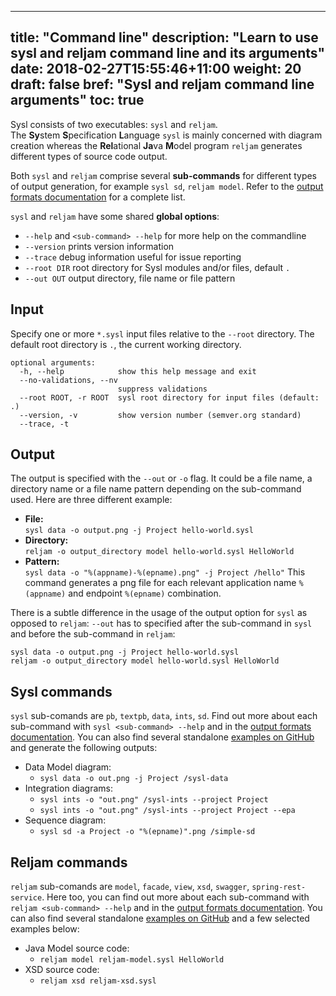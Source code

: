   ---
title: "Command line"
description: "Learn to use sysl and reljam command line and its arguments"
date: 2018-02-27T15:55:46+11:00
weight: 20
draft: false
bref: "Sysl and reljam command line arguments"
toc: true
---

Sysl consists of two executables: `sysl` and `reljam`.</br> The **Sy**stem **S**pecification **L**anguage `sysl` is mainly concerned with diagram creation whereas the **Rel**ational **Ja**va **M**odel program `reljam` generates different types of source code output.

Both `sysl` and `reljam` comprise several **sub-commands** for different types of output generation, for example `sysl sd`, `reljam model`. Refer to the [output formats documentation](/docs/outputs) for a complete list.

`sysl` and `reljam` have some shared **global options**:

  *  `--help` and `<sub-command> --help` for more help on the commandline
  *  `--version` prints version information
  *  `--trace` debug information useful for issue reporting
  *  `--root DIR` root directory for Sysl modules and/or files, default `.`
  *  `--out OUT` output directory, file name or file pattern

Input
-----
Specify one or more `*.sysl` input files relative to the `--root` directory. The default root directory is `.`, the current working directory.

```
optional arguments:
  -h, --help            show this help message and exit
  --no-validations, --nv
                        suppress validations
  --root ROOT, -r ROOT  sysl root directory for input files (default: .)
  --version, -v         show version number (semver.org standard)
  --trace, -t
```

Output
------
The output is specified with the `--out` or `-o` flag. It could be a file name, a directory name or a file name pattern depending on the sub-command used. Here are three different example:

* **File:** <br/>`sysl data -o output.png -j Project hello-world.sysl`
* **Directory:** <br/>`reljam -o output_directory model hello-world.sysl HelloWorld`
* **Pattern:** <br/>`sysl data -o "%(appname)-%(epname).png" -j Project /hello"` This command generates a png file for each relevant application name `%(appname)` and endpoint `%(epname)` combination.

There is a subtle difference in the usage of the output option for `sysl` as opposed to `reljam`: `--out` has to specified after the sub-command in `sysl` and before the sub-command in `reljam`:

    sysl data -o output.png -j Project hello-world.sysl
    reljam -o output_directory model hello-world.sysl HelloWorld

Sysl commands
-------------
`sysl` sub-comands are `pb`, `textpb`, `data`, `ints`, `sd`. Find out more about each sub-command with `sysl <sub-command> --help` and in the [output formats documentation](/docs/outputs). You can also find several standalone [examples on GitHub](https://github.com/anz-bank/sysl/tree/master/demo/simple) and generate the following outputs:

  * Data Model diagram:
    - `sysl data -o out.png -j Project /sysl-data`
  * Integration diagrams:
    - `sysl ints -o "out.png" /sysl-ints --project Project`
    - `sysl ints -o "out.png" /sysl-ints --project Project --epa`
  * Sequence diagram:
    - `sysl sd -a Project -o "%(epname)".png /simple-sd`

Reljam commands
---------------
`reljam` sub-comands are `model`, `facade`, `view`, `xsd`, `swagger`, `spring-rest-service`. Here too, you can find out more about each sub-command with `reljam <sub-command> --help` and in the [output formats documentation](/docs/outputs). You can also find several standalone [examples on GitHub](https://github.com/anz-bank/sysl/tree/master/demo/simple) and a few selected examples below:

  * Java Model source code:
    - `reljam model reljam-model.sysl HelloWorld`
  * XSD source code:
    - `reljam xsd reljam-xsd.sysl`


